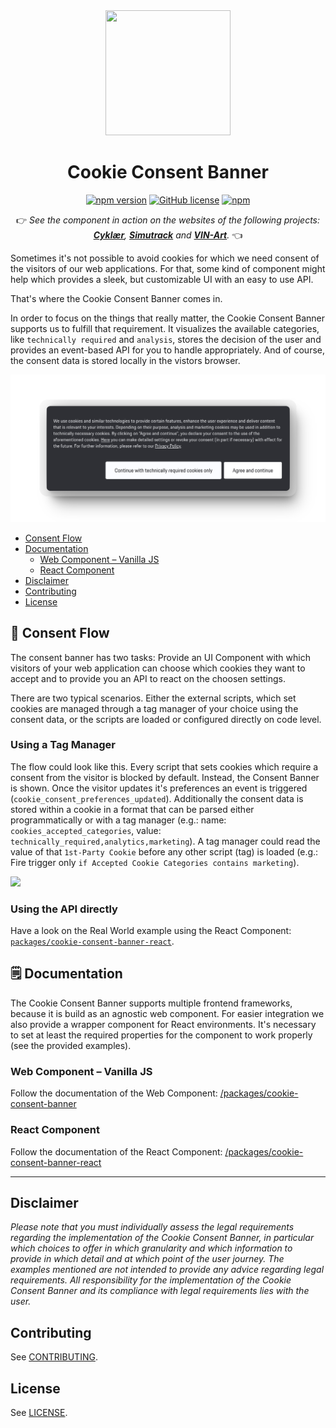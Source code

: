 <div align="center">
  <a target="_blank" rel="noopener noreferrer" href="https://github.com/porscheofficial/cookie-consent-banner/">
    <img src="https://github.com/porscheofficial/cookie-consent-banner/raw/main/assets/logo.svg" alt="" width="200" height="200"/>
  </a>

# Cookie Consent Banner

[![npm version](http://img.shields.io/npm/v/@porscheofficial/cookie-consent-banner.svg?style=flat)](https://www.npmjs.com/package/@porscheofficial/cookie-consent-banner)
[![GitHub license](https://img.shields.io/badge/license-MIT-blue.svg)](https://raw.githubusercontent.com/porscheofficial/cookie-consent-banner/main/LICENSE.md)
[![npm](https://img.shields.io/npm/dm/@porscheofficial/cookie-consent-banner.svg)](https://www.npmjs.com/package/@porscheofficial/cookie-consent-banner)

👉 _See the component in action on the websites of the following projects: [**Cyklær**](https://www.cyklaer.de), [**Simutrack**](https://www.simutrack.de/) and [**VIN-Art**](https://www.vinart.digital/?s=ccb)._ 👈

</div>
  
Sometimes it's not possible to avoid cookies for which we need consent of the visitors of our web applications.
For that, some kind of component might help which provides a sleek, but customizable UI with an easy to use API.

That's where the Cookie Consent Banner comes in.

In order to focus on the things that really matter, the Cookie Consent Banner supports us to fulfill that requirement.
It visualizes the available categories, like `technically required` and `analysis`, stores the decision of the user and provides an event-based API for you to handle appropriately. And of course, the consent data is stored locally in the vistors browser.

![](./assets/example.png)

- [Consent Flow](#arrows_counterclockwise-consent-flow)
- [Documentation](#spiral_notepad-documentation)
  - [Web Component – Vanilla JS](#web-component--vanilla-js)
  - [React Component](#react-component)
- [Disclaimer](#disclaimer)
- [Contributing](#contributing)
- [License](#license)

## :arrows_counterclockwise: Consent Flow

The consent banner has two tasks: Provide an UI Component with which visitors of your web application can choose which cookies they want to accept and to provide you an API to react on the choosen settings.

There are two typical scenarios. Either the external scripts, which set cookies are managed through a tag manager of your choice using the consent data, or the scripts are loaded or configured directly on code level.

### Using a Tag Manager

The flow could look like this. Every script that sets cookies which require a consent from the visitor is blocked by default.
Instead, the Consent Banner is shown. Once the visitor updates it's preferences an event is triggered (`cookie_consent_preferences_updated`).
Additionally the consent data is stored within a cookie in a format that can be parsed either programmatically or with a tag manager (e.g.: name: `cookies_accepted_categories`, value: `technically_required,analytics,marketing`). A tag manager could read the value of that `1st-Party Cookie` before any other script (tag) is loaded (e.g.: Fire trigger only `if Accepted Cookie Categories contains marketing`).

![](./assets/consentFlow.svg)

### Using the API directly

Have a look on the Real World example using the React Component: [`packages/cookie-consent-banner-react`](packages/cookie-consent-banner-react#-real-world-example-with-tag-manager-and-custom-error-tracking).

## :spiral_notepad: Documentation

The Cookie Consent Banner supports multiple frontend frameworks, because it is build as an agnostic web component.
For easier integration we also provide a wrapper component for React environments.
It's necessary to set at least the required properties for the component to work properly (see the provided examples).

### Web Component – Vanilla JS

Follow the documentation of the Web Component: [/packages/cookie-consent-banner](/packages/cookie-consent-banner)

### React Component

Follow the documentation of the React Component: [/packages/cookie-consent-banner-react](/packages/cookie-consent-banner-react)

---

## Disclaimer

_Please note that you must individually assess the legal requirements regarding the implementation of the Cookie Consent Banner, in particular which choices to offer in which granularity and which information to provide in which detail and at which point of the user journey. The examples mentioned are not intended to provide any advice regarding legal requirements. All responsibility for the implementation of the Cookie Consent Banner and its compliance with legal requirements lies with the user._

## Contributing

See [CONTRIBUTING](./CONTRIBUTING.md).

## License

See [LICENSE](./LICENSE.md).
